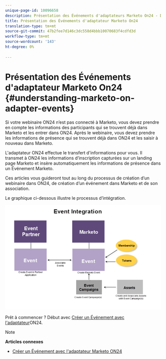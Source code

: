 ```yaml
---
unique-page-id: 10096658
description: Présentation des Événements d'adaptateurs Marketo On24 - Docs Marketo - Documentation du produit
title: Présentation des Événements d'adaptateur Marketo On24
translation-type: tm+mt
source-git-commit: 47b2fee7d146c3dc558d4bbb10070683f4cdfd3d
workflow-type: tm+mt
source-wordcount: '143'
ht-degree: 0%

---
```



# Présentation des Événements d&#39;adaptateur Marketo On24 {#understanding-marketo-on-adapter-events}

Si votre webinaire ON24 n’est pas connecté à Marketo, vous devez prendre en compte les informations des participants qui se trouvent déjà dans Marketo et les entrer dans ON24. Après le webinaire, vous devez prendre les informations de présence qui se trouvent déjà dans ON24 et les saisir à nouveau dans Marketo.

L&#39;adaptateur ON24 effectue le transfert d&#39;informations pour vous. Il transmet à ON24 les informations d’inscription capturées sur un landing page Marketo et insère automatiquement les informations de présence dans un Événement Marketo.

Ces articles vous guideront tout au long du processus de création d’un webinaire dans ON24, de création d’un événement dans Marketo et de son association.

Le graphique ci-dessous illustre le processus d’intégration.

![](assets/image2015-12-16-11-3a26-3a29.png)

Prêt à commencer ? Début avec [Créer un Événement avec l&#39;adaptateur](../../../../../product-docs/demand-generation/events/create-an-event/create-an-event-with-the-marketo-on24-adapter.md)ON24.

>[!NOTE]
>
>**Articles connexes**
>
>* [Créer un Événement avec l&#39;adaptateur Marketo ON24](../../../../../product-docs/demand-generation/events/create-an-event/create-an-event-with-the-marketo-on24-adapter.md)

>



